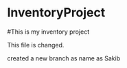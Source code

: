 # InventoryProject

#This is my inventory project

This file is changed.

created a new branch as name as Sakib
